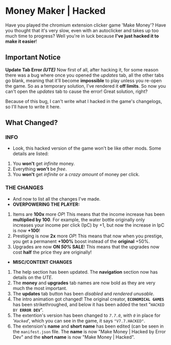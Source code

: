 # Money Maker | Hacked
Have you played the chromium extension clicker game 'Make Money'?
Have you thought that it's very slow, even with an autoclicker and takes up too much time to progress?
Well you're in luck because **I've just hacked it to make it easier**!

## Important Notice
**Update Tab Error _(UTE)_**
Now first of all, after hacking it, for some reason there was a bug where once you opened the *updates* tab, all the other tabs go blank, meaning that it'll become **impossible** to play unless you re-open the game.
So as a temporary solution, I've rendered it **off limits**. So now you can't open the _updates_ tab to cause the error! Great solution, right?

Because of this bug, I can't write what I hacked in the game's changelogs, so I'll have to write it here.

## What Changed?
### INFO
- Look, this hacked version of the game won't be like other mods. Some details are listed:
1. You **won't** get _infinite_ money.
2. Everything **won't** be _free_.
3. You **won't** get _infinite_ or a _crazy amount_ of money per click.

### THE CHANGES
- And now to list all the changes I've made.
- **OVERPOWERING THE PLAYER:**
1. Items are **100x** more _OP_! This means that the income increase has been **multiplied by 100**. For example, the water bottle originally only increases your income per click (IpC) by +1, but now the increase in IpC is now **+100**!
2. Prestiging is now **2x** more _OP_! This means that now when you prestige, you get a permanent **+100%** boost instead of the **original** +50%.
3. Upgrades are now **ON _50%_ SALE**! This means that the upgrades now cost **half** the price they are originally!

- **MISC/CONTENT CHANGES**
1. The help section has been updated. The **navigation** section now has details on the _UTE_.
2. The **money** and **upgrades** tab names are now bold as they are very much the most important.
3. The **updates** tab button has been _disabled_ and _rendered unusable_.
4. The intro animation got changed! The original creator, **`ECONOMICAL GAMES`** has been strikethroughed, and below it has been added the text "`HACKED BY `**`ERROR DEV`**".
5. The extention's version has been changed to _`7.7.0`_, with _`0`_ in place for '_`Hacked`_', which you can see in the game, it says `"V7.7.HACKED"`.
6. The extension's **name** and **short name** has been edited (can be seen in the `manifest.json` file. The **name** is now "Make Money | Hacked by Error Dev" and the **short name** is now "Make Money | Hacked".
